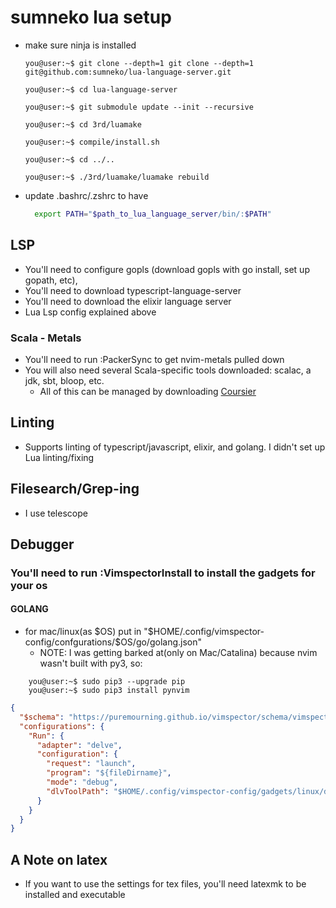 # sumneko lua setup
* make sure ninja is installed
    ```console
    you@user:~$ git clone --depth=1 git clone --depth=1 git@github.com:sumneko/lua-language-server.git
    ```
    ```console
    you@user:~$ cd lua-language-server
    ```
    ```console
    you@user:~$ git submodule update --init --recursive
    ```
    ```console
    you@user:~$ cd 3rd/luamake
    ```
    ```console
    you@user:~$ compile/install.sh
    ```
    ```console
    you@user:~$ cd ../..
    ```
    ```console
    you@user:~$ ./3rd/luamake/luamake rebuild
    ```
* update .bashrc/.zshrc to have
    ```bash
      export PATH="$path_to_lua_language_server/bin/:$PATH"
    ```

## LSP
- You'll need to configure gopls (download gopls with go install, set up gopath, etc),
- You'll need to download typescript-language-server
- You'll need to download the elixir language server
- Lua Lsp config explained above

### Scala - Metals
- You'll need to run :PackerSync to get nvim-metals pulled down
- You will also need several Scala-specific tools downloaded: scalac, a jdk, sbt, bloop, etc.
  - All of this can be managed by downloading [Coursier](https://get-coursier.io/docs/cli-installation)

## Linting
- Supports linting of typescript/javascript, elixir, and golang. I didn't set up Lua linting/fixing

## Filesearch/Grep-ing
- I use telescope

## Debugger
### You'll need to run :VimspectorInstall to install the gadgets for your os
#### GOLANG
- for mac/linux(as $OS) put in "$HOME/.config/vimspector-config/confgurations/$OS/go/golang.json"
  - NOTE: I was getting barked at(only on Mac/Catalina) because nvim wasn't built with py3, so:
```console
    you@user:~$ sudo pip3 --upgrade pip
    you@user:~$ sudo pip3 install pynvim
```
```json
{
  "$schema": "https://puremourning.github.io/vimspector/schema/vimspector.schema.json",
  "configurations": {
    "Run": {
      "adapter": "delve",
      "configuration": {
        "request": "launch",
        "program": "${fileDirname}",
        "mode": "debug",
        "dlvToolPath": "$HOME/.config/vimspector-config/gadgets/linux/delve/bin/dlv"
      }
    }
  }
}
  ```

## A Note on latex
- If you want to use the settings for tex files, you'll need latexmk to be installed and executable
